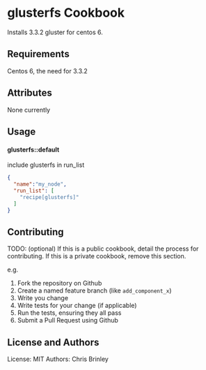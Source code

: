 glusterfs Cookbook
==================
Installs 3.3.2 gluster for centos 6.

Requirements
------------
Centos 6, the need for 3.3.2

Attributes
----------
None currently

Usage
-----
#### glusterfs::default
include glusterfs in run_list

```json
{
  "name":"my_node",
  "run_list": [
    "recipe[glusterfs]"
  ]
}
```

Contributing
------------
TODO: (optional) If this is a public cookbook, detail the process for contributing. If this is a private cookbook, remove this section.

e.g.
1. Fork the repository on Github
2. Create a named feature branch (like `add_component_x`)
3. Write you change
4. Write tests for your change (if applicable)
5. Run the tests, ensuring they all pass
6. Submit a Pull Request using Github

License and Authors
-------------------
License: MIT
Authors: Chris Brinley
